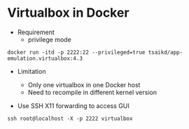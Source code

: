 Virtualbox in Docker
====================

* Requirement
	* privilege mode

```
docker run -itd -p 2222:22 --privileged=true tsaikd/app-emulation.virtualbox:4.3
```

* Limitation
	* Only one virtualbox in one Docker host
	* Need to recompile in different kernel version

* Use SSH X11 forwarding to access GUI

```
ssh root@localhost -X -p 2222 virtualbox
```


